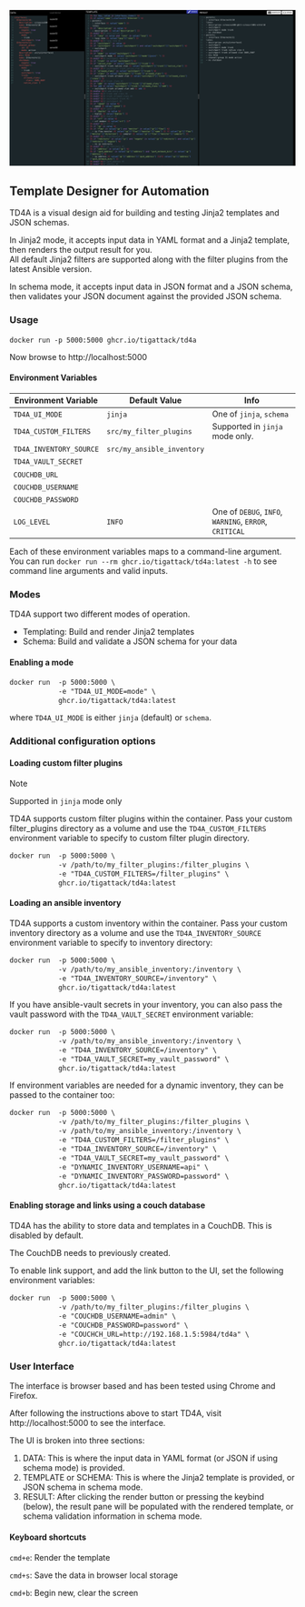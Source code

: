 ![screenshot](screenshot.png)
## Template Designer for Automation

TD4A is a visual design aid for building and testing Jinja2 templates and JSON schemas.

In Jinja2 mode, it accepts input data in YAML format and a Jinja2 template, then renders the output result for you.  
All default Jinja2 filters are supported along with the filter plugins from the latest Ansible version.

In schema mode, it accepts input data in JSON format and a JSON schema, then validates your JSON document against the provided JSON schema.

### Usage

```
docker run -p 5000:5000 ghcr.io/tigattack/td4a
```

Now browse to http://localhost:5000

#### Environment Variables

| Environment Variable    | Default Value              | Info                                                   |
|-------------------------|----------------------------|--------------------------------------------------------|
| `TD4A_UI_MODE`          | `jinja`                    | One of `jinja`, `schema`                               |
| `TD4A_CUSTOM_FILTERS`   | `src/my_filter_plugins`    | Supported in `jinja` mode only.                         |
| `TD4A_INVENTORY_SOURCE` | `src/my_ansible_inventory` |                                                        |
| `TD4A_VAULT_SECRET`     |                            |                                                        |
| `COUCHDB_URL`           |                            |                                                        |
| `COUCHDB_USERNAME`      |                            |                                                        |
| `COUCHDB_PASSWORD`      |                            |                                                        |
| `LOG_LEVEL`             | `INFO`                     | One of `DEBUG`, `INFO`, `WARNING`, `ERROR`, `CRITICAL` |

Each of these environment variables maps to a command-line argument. You can run `docker run --rm ghcr.io/tigattack/td4a:latest -h` to see command line arguments and valid inputs.

### Modes

TD4A support two different modes of operation.
- Templating: Build and render Jinja2 templates
- Schema: Build and validate a JSON schema for your data

#### Enabling a mode

```
docker run  -p 5000:5000 \
            -e "TD4A_UI_MODE=mode" \
            ghcr.io/tigattack/td4a:latest
```

where `TD4A_UI_MODE` is either `jinja` (default) or `schema`.

### Additional configuration options

#### Loading custom filter plugins

> [!NOTE]
> Supported in `jinja` mode only

TD4A supports custom filter plugins within the container. Pass your custom filter_plugins directory as a volume and use the `TD4A_CUSTOM_FILTERS` environment variable to specify to custom filter plugin directory.

```
docker run  -p 5000:5000 \
            -v /path/to/my_filter_plugins:/filter_plugins \
            -e "TD4A_CUSTOM_FILTERS=/filter_plugins" \
            ghcr.io/tigattack/td4a:latest
```

#### Loading an ansible inventory

TD4A supports a custom inventory within the container. Pass your custom inventory directory as a volume and use the `TD4A_INVENTORY_SOURCE` environment variable to specify to inventory directory:

```
docker run  -p 5000:5000 \
            -v /path/to/my_ansible_inventory:/inventory \
            -e "TD4A_INVENTORY_SOURCE=/inventory" \
            ghcr.io/tigattack/td4a:latest
```

If you have ansible-vault secrets in your inventory, you can also pass the vault password with the `TD4A_VAULT_SECRET` environment variable:

```
docker run  -p 5000:5000 \
            -v /path/to/my_ansible_inventory:/inventory \
            -e "TD4A_INVENTORY_SOURCE=/inventory" \
            -e "TD4A_VAULT_SECRET=my_vault_password" \
            ghcr.io/tigattack/td4a:latest
```

If environment variables are needed for a dynamic inventory, they can be passed to the container too:

```
docker run  -p 5000:5000 \
            -v /path/to/my_filter_plugins:/filter_plugins \
            -v /path/to/my_ansible_inventory:/inventory \
            -e "TD4A_CUSTOM_FILTERS=/filter_plugins" \
            -e "TD4A_INVENTORY_SOURCE=/inventory" \
            -e "TD4A_VAULT_SECRET=my_vault_password" \
            -e "DYNAMIC_INVENTORY_USERNAME=api" \
            -e "DYNAMIC_INVENTORY_PASSWORD=password" \
            ghcr.io/tigattack/td4a:latest
```            

#### Enabling storage and links using a couch database

TD4A has the ability to store data and templates in a CouchDB.  This is disabled by default.

The CouchDB needs to previously created.

To enable link support, and add the link button to the UI, set the following environment variables:

```
docker run  -p 5000:5000 \
            -v /path/to/my_filter_plugins:/filter_plugins \
            -e "COUCHDB_USERNAME=admin" \
            -e "COUCHDB_PASSWORD=password" \
            -e "COUCHCH_URL=http://192.168.1.5:5984/td4a" \
            ghcr.io/tigattack/td4a:latest
```


### User Interface

The interface is browser based and has been tested using Chrome and Firefox.

After following the instructions above to start TD4A, visit http://localhost:5000 to see the interface.

The UI is broken into three sections:

1. DATA: This is where the input data in YAML format (or JSON if using schema mode) is provided.
2. TEMPLATE or SCHEMA: This is where the Jinja2 template is provided, or JSON schema in schema mode.
3. RESULT: After clicking the render button or pressing the keybind (below), the result pane will be populated with the rendered template, or schema validation information in schema mode.

#### Keyboard shortcuts

`cmd+e`: Render the template

`cmd+s`: Save the data in browser local storage

`cmd+b`: Begin new, clear the screen
